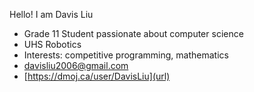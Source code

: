 Hello! I am Davis Liu
- Grade 11 Student passionate about computer science
- UHS Robotics
- Interests: competitive programming, mathematics
- [davisliu2006@gmail.com](url)
- [https://dmoj.ca/user/DavisLiu](url)
